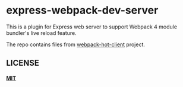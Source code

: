 # express-webpack-dev-server

This is a plugin for Express web server to support Webpack 4 module bundler's live reload feature.

The repo contains files from [webpack-hot-client](https://github.com/webpack-contrib/webpack-hot-client) project.

## LICENSE

#### [MIT](./LICENSE)
